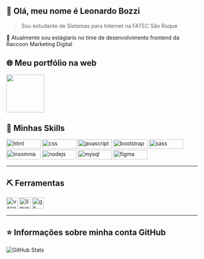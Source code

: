## 💜 Olá, meu nome é <strong>Leonardo Bozzi</strong>

> Sou estudante de Sistemas para Internet na FATEC São Roque

🔭 Atualmente sou estágiario no time de desenvolvimento frontend da Raccoon Marketing Digital


## 🌐 Meu portfólio na web
<img width="100px" height="100px" src="https://i.imgur.com/p5yhHaJ.png">

## 🚀 Minhas Skills
<div>
<img src="https://img.shields.io/badge/HTML5-E34F26?style=for-the-badge&logo=html5&logoColor=white" alt="html" width="90" height="25" />
<img src="https://img.shields.io/badge/CSS3-1572B6?style=for-the-badge&logo=css3&logoColor=white" alt="css" width="90" height="25" />
<img src="https://img.shields.io/badge/JavaScript-323330?style=for-the-badge&logo=javascript&logoColor=F7DF1E" alt="javascript" width="90" height="25" />
<img src="https://img.shields.io/badge/Bootstrap-563D7C?style=for-the-badge&logo=bootstrap&logoColor=white" alt="bootstrap" width="90" height="25" />
<img src="https://img.shields.io/badge/Sass-CC6699?style=for-the-badge&logo=sass&logoColor=white" alt="sass" width="90" height="25" />
<img src="https://img.shields.io/badge/Insomnia-5849be?style=for-the-badge&logo=Insomnia&logoColor=white" alt="insomnia" width="90" height="25" />
<img src="https://img.shields.io/badge/Node.js-339933?style=for-the-badge&logo=nodedotjs&logoColor=white" alt="nodejs" width="90" height="25" />
<img src="https://img.shields.io/badge/MySQL-00000F?style=for-the-badge&logo=mysql&logoColor=white" alt="mysql" width="90" height="25" />
<img src="https://img.shields.io/badge/Figma-F24E1E?style=for-the-badge&logo=figma&logoColor=white" alt="figma" width="90" height="25" />

</div>

----

## ⛏️ Ferramentas

<div>
<img src="https://img.shields.io/badge/Visual_Studio_Code-0078D4?style=for-the-badge&logo=visual%20studio%20code&logoColor=white" alt="vscode" width="30" height="30" />
<img src="https://img.shields.io/badge/Linux_Mint-87CF3E?style=for-the-badge&logo=linux-mint&logoColor=white" alt="linux" width="30" height="30" />
<img src=https://img.shields.io/badge/Git-F05032?style=for-the-badge&logo=git&logoColor=white" alt="git" width="30" height="30" />
</div>

----

## ⭐ Informações sobre minha conta GitHub
![GitHub Stats](https://github-readme-stats.vercel.app/api?username=leonrdobozzi&show_icons=true&theme=omni)
